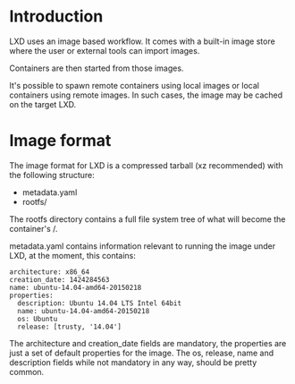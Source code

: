 # Introduction
LXD uses an image based workflow. It comes with a built-in image store
where the user or external tools can import images.

Containers are then started from those images.

It's possible to spawn remote containers using local images or local
containers using remote images. In such cases, the image may be cached
on the target LXD.

# Image format
The image format for LXD is a compressed tarball (xz recommended) with
the following structure:
 - metadata.yaml
 - rootfs/

The rootfs directory contains a full file system tree of what will become the container's /.

metadata.yaml contains information relevant to running the image under
LXD, at the moment, this contains:

    architecture: x86_64
    creation_date: 1424284563
    name: ubuntu-14.04-amd64-20150218
    properties:
      description: Ubuntu 14.04 LTS Intel 64bit
      name: ubuntu-14.04-amd64-20150218
      os: Ubuntu
      release: [trusty, '14.04']

The architecture and creation\_date fields are mandatory, the properties
are just a set of default properties for the image. The os, release,
name and description fields while not mandatory in any way, should be
pretty common.
